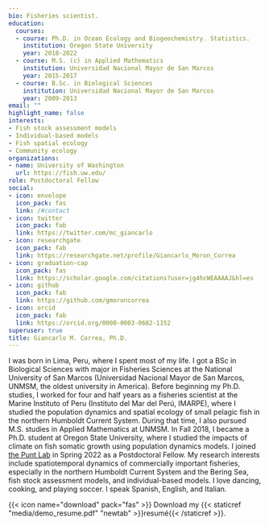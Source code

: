 ```yaml
---
bio: Fisheries scientist. 
education:
  courses:
  - course: Ph.D. in Ocean Ecology and Biogeochemistry. Statistics.
    institution: Oregon State University
    year: 2018-2022
  - course: M.S. (c) in Applied Mathematics
    institution: Universidad Nacional Mayor de San Marcos
    year: 2015-2017
  - course: B.Sc. in Biological Sciences
    institution: Universidad Nacional Mayor de San Marcos
    year: 2009-2013
email: ""
highlight_name: false
interests:
- Fish stock assessment models
- Individual-based models
- Fish spatial ecology
- Community ecology
organizations:
- name: University of Washington
  url: https://fish.uw.edu/
role: Postdoctoral Fellow
social:
- icon: envelope
  icon_pack: fas
  link: /#contact
- icon: twitter
  icon_pack: fab
  link: https://twitter.com/mc_giancarlo
- icon: researchgate
  icon_pack: fab
  link: https://researchgate.net/profile/Giancarlo_Moron_Correa
- icon: graduation-cap
  icon_pack: fas
  link: https://scholar.google.com/citations?user=jg4hcWEAAAAJ&hl=es
- icon: github
  icon_pack: fab
  link: https://github.com/gmoroncorrea
- icon: orcid
  icon_pack: fab
  link: https://orcid.org/0000-0003-0682-1152
superuser: true
title: Giancarlo M. Correa, Ph.D.
---
```


I was born in Lima, Peru, where I spent most of my life. I got a BSc in Biological Sciences with major in Fisheries Sciences at the National University of San Marcos (Universidad Nacional Mayor de San Marcos, UNMSM, the oldest university in America). Before beginning my Ph.D. studies, I worked for four and half years as a fisheries scientist at the Marine Instituto of Peru (Instituto del Mar del Perú, IMARPE), where I studied the population dynamics and spatial ecology of small pelagic fish in the northern Humboldt Current System. During that time, I also pursued M.S. studies in Applied Mathematics at UNMSM. In Fall 2018, I became a Ph.D. student at Oregon State University, where I studied the impacts of climate on fish somatic growth using population dynamics models. I joined [the Punt Lab](http://puntlab.washington.edu/) in Spring 2022 as a Postdoctoral Fellow. My research interests include spatiotemporal dynamics of commercially important fisheries, especially in the northern Humboldt Current System and the Bering Sea, fish stock assessment models, and individual-based models. I love dancing, cooking, and playing soccer. I speak Spanish, English, and Italian.  

{{< icon name="download" pack="fas" >}} Download my {{< staticref "media/demo_resume.pdf" "newtab" >}}resumé{{< /staticref >}}.
